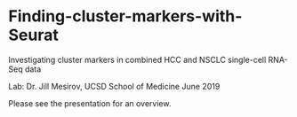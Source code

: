 # Finding-cluster-markers-with-Seurat
Investigating cluster markers in combined HCC and NSCLC single-cell RNA-Seq data 

Lab: Dr. Jill Mesirov, UCSD School of Medicine
June 2019

Please see the presentation for an overview.
